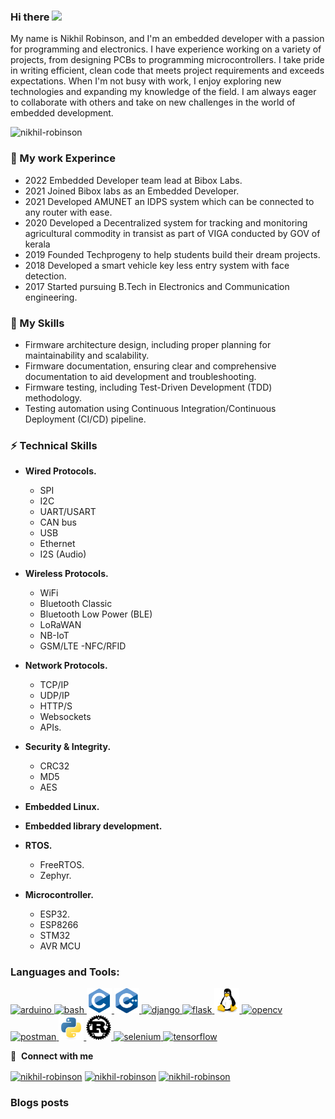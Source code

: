 ### Hi there <a href="https://www.gautamkrishnar.com/"><img src="https://media.giphy.com/media/hvRJCLFzcasrR4ia7z/giphy.gif" width="5%"></a>
My name is Nikhil Robinson, and I'm an embedded developer with a passion for programming and electronics. I have experience working on a variety of projects, from designing PCBs to programming microcontrollers. I take pride in writing efficient, clean code that meets project requirements and exceeds expectations. When I'm not busy with work, I enjoy exploring new technologies and expanding my knowledge of the field. I am always eager to collaborate with others and take on new challenges in the world of embedded development.

<p align="left"> <img src="https://komarev.com/ghpvc/?username=nikhil-robinson&label=Profile%20views&color=0e75b6&style=flat" alt="nikhil-robinson" /> </p>

### 🔭 My work Experince 
- 2022 Embedded Developer team lead at Bibox Labs.
- 2021 Joined Bibox labs as an Embedded Developer.
- 2021 Developed AMUNET an IDPS system which can be connected to any router with ease.
- 2020 Developed a Decentralized system for tracking and monitoring agricultural commodity in transist as part of VIGA conducted by GOV of kerala
- 2019 Founded Techprogeny to help students build their dream projects.
- 2018 Developed a smart vehicle key less entry system with face detection.
- 2017 Started pursuing B.Tech in Electronics and Communication engineering.

### 🌱 My Skills 
- Firmware architecture design, including proper planning for maintainability and scalability.
- Firmware documentation, ensuring clear and comprehensive documentation to aid development and troubleshooting.
- Firmware testing, including Test-Driven Development (TDD) methodology.
- Testing automation using Continuous Integration/Continuous Deployment (CI/CD) pipeline.

### ⚡ Technical Skills 

- **Wired Protocols.**
  - SPI
  - I2C
  - UART/USART
  - CAN bus
  - USB
  - Ethernet
  - I2S (Audio)
- **Wireless Protocols.**
  - WiFi
  - Bluetooth Classic
  - Bluetooth Low Power (BLE)
  - LoRaWAN
  - NB-IoT
  - GSM/LTE
  -NFC/RFID
- **Network Protocols.**
  - TCP/IP
  - UDP/IP
  - HTTP/S
  - Websockets
  - APIs.
- **Security & Integrity.**
  - CRC32
  - MD5
  - AES

- **Embedded Linux.**
- **Embedded library development.**
- **RTOS.**
  - FreeRTOS.
  - Zephyr.
- **Microcontroller.**
  - ESP32.
  - ESP8266
  - STM32
  - AVR MCU
 
 <h3 align="left">Languages and Tools:</h3>
<p align="left"> <a href="https://www.arduino.cc/" target="_blank" rel="noreferrer"> <img src="https://cdn.worldvectorlogo.com/logos/arduino-1.svg" alt="arduino" width="40" height="40"/> </a> <a href="https://www.gnu.org/software/bash/" target="_blank" rel="noreferrer"> <img src="https://www.vectorlogo.zone/logos/gnu_bash/gnu_bash-icon.svg" alt="bash" width="40" height="40"/> </a> <a href="https://www.cprogramming.com/" target="_blank" rel="noreferrer"> <img src="https://raw.githubusercontent.com/devicons/devicon/master/icons/c/c-original.svg" alt="c" width="40" height="40"/> </a> <a href="https://www.w3schools.com/cpp/" target="_blank" rel="noreferrer"> <img src="https://raw.githubusercontent.com/devicons/devicon/master/icons/cplusplus/cplusplus-original.svg" alt="cplusplus" width="40" height="40"/> </a> <a href="https://www.djangoproject.com/" target="_blank" rel="noreferrer"> <img src="https://cdn.worldvectorlogo.com/logos/django.svg" alt="django" width="40" height="40"/> </a> <a href="https://flask.palletsprojects.com/" target="_blank" rel="noreferrer"> <img src="https://www.vectorlogo.zone/logos/pocoo_flask/pocoo_flask-icon.svg" alt="flask" width="40" height="40"/> </a> <a href="https://www.linux.org/" target="_blank" rel="noreferrer"> <img src="https://raw.githubusercontent.com/devicons/devicon/master/icons/linux/linux-original.svg" alt="linux" width="40" height="40"/> </a> <a href="https://opencv.org/" target="_blank" rel="noreferrer"> <img src="https://www.vectorlogo.zone/logos/opencv/opencv-icon.svg" alt="opencv" width="40" height="40"/> </a> <a href="https://postman.com" target="_blank" rel="noreferrer"> <img src="https://www.vectorlogo.zone/logos/getpostman/getpostman-icon.svg" alt="postman" width="40" height="40"/> </a> <a href="https://www.python.org" target="_blank" rel="noreferrer"> <img src="https://raw.githubusercontent.com/devicons/devicon/master/icons/python/python-original.svg" alt="python" width="40" height="40"/> </a> <a href="https://www.rust-lang.org" target="_blank" rel="noreferrer"> <img src="https://raw.githubusercontent.com/devicons/devicon/master/icons/rust/rust-plain.svg" alt="rust" width="40" height="40"/> </a> <a href="https://www.selenium.dev" target="_blank" rel="noreferrer"> <img src="https://raw.githubusercontent.com/detain/svg-logos/780f25886640cef088af994181646db2f6b1a3f8/svg/selenium-logo.svg" alt="selenium" width="40" height="40"/> </a> <a href="https://www.tensorflow.org" target="_blank" rel="noreferrer"> <img src="https://www.vectorlogo.zone/logos/tensorflow/tensorflow-icon.svg" alt="tensorflow" width="40" height="40"/> </a> </p>

 

🔗 &nbsp;**Connect with me**
<p align="left">
<a href="https://techprogeny.com" target="blank"><img align="center" src="https://raw.githubusercontent.com/rahuldkjain/github-profile-readme-generator/master/src/images/icons/Social/blogger.svg" alt="nikhil-robinson" height="30" width="40" /></a>
<a href="https://linkedin.com/in/nikhil-robinson" target="blank"><img align="center" src="https://raw.githubusercontent.com/rahuldkjain/github-profile-readme-generator/master/src/images/icons/Social/linked-in-alt.svg" alt="nikhil-robinson" height="30" width="40" /></a>
<a href="https://instagram.com/_nikhil_robinson_" target="blank"><img align="center" src="https://raw.githubusercontent.com/rahuldkjain/github-profile-readme-generator/master/src/images/icons/Social/instagram.svg" alt="nikhil-robinson" height="30" width="40" /></a>


### Blogs posts
<!-- BLOG-POST-LIST:START -->
<!-- BLOG-POST-LIST:END -->


<!--
**nikhil-robinson/nikhil-robinson** is a ✨ _special_ ✨ repository because its `README.md` (this file) appears on your GitHub profile.

Here are some ideas to get you started:

- 🔭 I’m currently working on ...
- 🌱 I’m currently learning ...
- 👯 I’m looking to collaborate on ...
- 🤔 I’m looking for help with ...
- 💬 Ask me about ...
- 📫 How to reach me: ...
- 😄 Pronouns: ...
- ⚡ Fun fact: ...
-->
